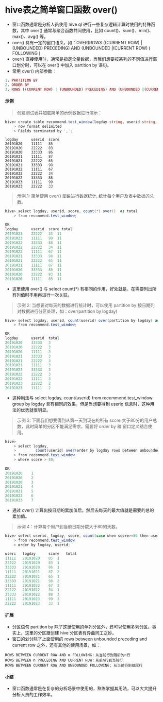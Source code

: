 # hive表之简单窗口函数 over()

- 窗口函数通常是分析人员使用 hive ql 进行一些复杂逻辑计算时使用的特殊函数，其中 over() 通常与聚合函数共同使用，比如 count()、sum()、min()、max()、avg() 等。
- over() 具有一定的窗口语义，如：OVER(ROWS ((CURRENT ROW) | (UNBOUNDED) PRECEDING) AND (UNBOUNDED |(CURRENT ROW) ) FOLLOWING )
- over() 直接使用时，通常是指定全量数据，当我们想要按某列的不同值进行窗口划分时，可以在 over() 中加入 partition by 语句。
- 常用 over() 内部参数：



```ruby
1. PARTITION BY
2. ORDER BY
3. ROWS ((CURRENT ROW) | (UNBOUNDED) PRECEDING) AND (UNBOUNDED |(CURRENT ROW) ) FOLLOWING 
```

#### 示例

> 创建测试表并加载简单的示例数据进行演示：



```csharp
hive> create table recommend.test_window(logday string, userid string, score int)
    > row format delimited
    > Fields terminated by ',';
```



```undefined
logday      userid  score
20191020    11111   85
20191020    22222   83
20191020    33333   86
20191021    11111   87
20191021    22222   65
20191021    33333   98
20191022    11111   67
20191022    22222   34
20191022    33333   88
20191023    11111   99
20191023    22222   33
```

> 示例 1: 简单使用 over() 函数进行数据统计, 统计每个用户及表中数据的总数。



```csharp
hive> select logday, userid, score, count(*) over()  as total
    > from recommend.test_window;

OK
logday      userid  score total
20191023    22222   33  11
20191023    11111   99  11
20191022    33333   88  11
20191022    22222   34  11
20191022    11111   67  11
20191021    33333   98  11
20191021    22222   65  11
20191021    11111   87  11
20191020    33333   86  11
20191020    22222   83  11
20191020    11111   85  11
```

- 这里使用 over() 与 select count(*) 有相同的作用，好处就是，在需要列出所有列值时不用再进行一次关联。

> 示例 2: 当想要对每天的数据进行统计时，可以使用 partition by 按日期列对数据进行分区处理，如：over(partition by logday)



```csharp
hive> select logday, userid, count(userid) over(partition by logday) as total
    > from recommend.test_window;

OK
logday      userid  total
20191020    33333   3
20191020    22222   3
20191020    11111   3
20191021    33333   3
20191021    22222   3
20191021    11111   3
20191022    33333   3
20191022    22222   3
20191022    11111   3
20191023    22222   2
20191023    11111   2
```

- 这种用法与 select logday, count(userid) from recommend.test_window group by logday 具有相同的效果，但是当想要得到 userid 信息时，这种用法的优势就很明显。

> 示例 3: 下面我们想要得到从第一天到现在的所有 score 大于80分的用户总数，此时简单的分区不能满足需求，需要将 order by 和 窗口定义结合使用。



```csharp
hive>
    > select logday,
    >         count(userid) over(order by logday rows between unbounded preceding and current row)
    > from recommend.test_window
    > where score > 80;
    
OK
20191020    1
20191020    2
20191020    3
20191021    4
20191021    5
20191022    6
20191023    7
```

- 通过 over() 计算出按日期的累加值后，然后去每天的最大值就是需要的总的累加值。

> 示例 4：计算每个用户到当前日期分数大于80的天数。



```csharp
hive> select userid, logday, score, count(case when score>=80 then userid else null end) over(partition by userid                 order by logday rows between unbounded preceding and current row) as total
    > from recommend.test_window
    > order by logday, userid;
    
useri   logday      score   total
11111   20191020    85  1
22222   20191020    83  1
33333   20191020    86  1
11111   20191021    87  2
22222   20191021    65  1
33333   20191021    98  2
11111   20191022    67  2
22222   20191022    34  1
33333   20191022    88  3
11111   20191023    99  3
22222   20191023    33  1
```

#### 扩展

- 分区语句 partition by 除了这里使用的单列分区外，还可以使用多列分区。事实上，这里的分区跟创建 hive 分区表有异曲同工之妙。
- 窗口的划分除了上面使用的 rows between unbounded preceding and current row 之外，还有其他的使用场景，如：



```undefined
ROWS BETWEEN CURRENT ROW AND n FOLLOWING：从当前行到随后的n行  
ROWS BETWEEN n PRECEDING AND CURRENT ROW：从前n行到当前行  
ROWS BETWEEN CURRENT ROW AND UNBOUNDED FOLLOWING: 从当前行到结尾行 
```

#### 小结

- 窗口函数通常是在复杂的分析场景中使用的，熟练掌握其用法，可以大大提升分析人员的工作效率。